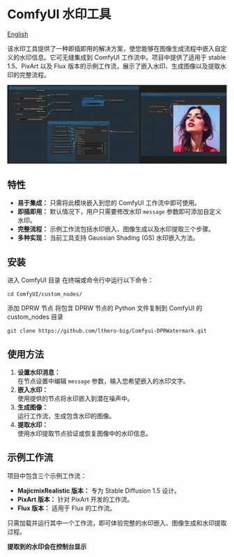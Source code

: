 # ComfyUI 水印工具

[English](README.md)

该水印工具提供了一种即插即用的解决方案，使您能够在图像生成流程中嵌入自定义的水印信息。它可无缝集成到 ComfyUI 工作流中。项目中提供了适用于 stable 1.5、PixArt 以及 Flux 版本的示例工作流，展示了嵌入水印、生成图像以及提取水印的完整流程。

![Display](Display.png)

## 特性
- **易于集成：** 只需将此模块嵌入到您的 ComfyUI 工作流中即可使用。
- **即插即用：** 默认情况下，用户只需要修改水印 `message` 参数即可添加自定义水印。
- **完整流程：** 示例工作流包括水印嵌入、图像生成以及水印提取三个步骤。
- **多种实现：** 当前工具支持 Gaussian Shading (GS) 水印嵌入方法。

## 安装
进入 ComfyUI 目录 在终端或命令行中运行以下命令：
```
cd ComfyUI/custom_nodes/
```

添加 DPRW 节点 将包含 DPRW 节点的 Python 文件复制到 ComfyUI 的 custom_nodes 目录

```
git clone https://github.com/lthero-big/Comfyui-DPRWatermark.git
```

## 使用方法
1. **设置水印消息：**  
   在节点设置中编辑 `message` 参数，输入您希望嵌入的水印文字。
2. **嵌入水印：**  
   使用提供的节点将水印嵌入到潜在噪声中。
3. **生成图像：**  
   运行工作流，生成包含水印的图像。
4. **提取水印：**  
   使用水印提取节点验证或恢复图像中的水印信息。

## 示例工作流
项目中包含三个示例工作流：
- **MajicmixRealistic 版本：** 专为 Stable Diffusion 1.5 设计。
- **PixArt 版本：** 针对 PixArt 开发的工作流。
- **Flux 版本：** 适用于 Flux 的工作流。

只需加载并运行其中一个工作流，即可体验完整的水印嵌入、图像生成和水印提取过程。

**提取到的水印会在控制台显示**
